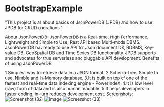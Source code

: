 # BootstrapExample
"This project is all about basics of JsonPowerDB (JPDB) and how to use JPDB for CRUD operations."


About JsonPowerDB:
JsonPowerDB is a Real-time, High Performance, Lightweight and Simple to Use, Rest API based Multi-mode DBMS. JsonPowerDB has ready to use API for Json document DB, RDBMS, Key-value DB, GeoSpatial DB and Time Series DB functionality. JPDB supports and advocates for true serverless and pluggable API development.
Benefits of using JsonPowerDB


1.Simplest way to retrieve data in a JSON format.
2.Schema-free, Simple to use, Nimble and In-Memory database.
3.It is built on top of one of the fastest and real-time data indexing engine - PowerIndeX.
4.It is low level (raw) form of data and is also human readable.
5.It helps developers in faster coding, in-turn reduces development cost.
Screenshots:
![Screenshot (32)](https://user-images.githubusercontent.com/93468904/139577230-2f844c28-dc44-427c-9536-bb6c615c69bd.png)
![image](https://user-images.githubusercontent.com/93468904/139577310-d5ce406c-e2fa-4ca0-a639-a5b97e96b732.png)
![Screenshot (33)](https://user-images.githubusercontent.com/93468904/139577344-631f727f-d973-4bfe-9ef8-c67f015fc9b6.png)
